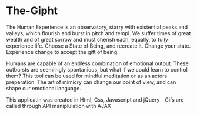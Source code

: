 # The-Gipht
The Human Experience is an observatory, starry with existential peaks and valleys, which flourish and burst in pitch and tempi.  We suffer times of great wealth and of great sorrow and must cherish each, equally, to fully experience life. Choose a State of Being, and recreate it. Change your state. Experience change to accept the gift of being.

Humans are capable of an endless combination of emotional output.  These outbursts are seemilngly spontanious, but what if we could learn to control them?  This tool can be used for mindful meditation or as an actors preperation.  The art of mimicry can change our point of view, and can shape our emotional language.

This applicatin was created in Html, Css, Javascript and jQuery - Gifs are called through API maniplulation with AJAX
